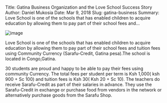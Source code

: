 Title: Gatina Business Organization and the Love School Success Story
Author: Daniel Mukosia
Date: Mar 9, 2018
Slug: gatina-business
Summary: Love School is one of the schools that has enabled children to acquire education by allowing them to pay part of their school fees and...

![image](/images/blog/gatina-business1.webp)

Love School is one of the schools that has enabled children to acquire
education by allowing them to pay part of their school fees and tuition
fees using Community Currency (Sarafu-Credit, Gatina pesa).The school is
located in Congo,Gatina.

30 students are proud and happy to be able to pay their fees using
community Currency. The total fees per student per term is Ksh 1,000(
ksh 900 + Sc 100) and tuition fees is Ksh 30( Ksh 20 + Sc 10). The
teachers do receive Sarafu-Credit as part of their salaries in advance.
They use the Sarafu-Credit in exchange or purchase food from vendors in
the network or alternatively purchase goods from the Sarafu Shop.
